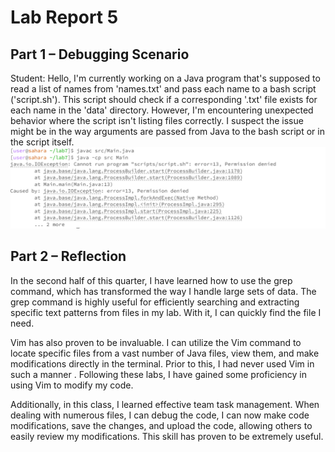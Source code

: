 # Lab Report 5


## Part 1 – Debugging Scenario

Student:
Hello,
I'm currently working on a Java program that's supposed to read a list of names from 'names.txt' and pass each name to a bash script ('script.sh'). This script should check if a corresponding '.txt' file exists for each name in the 'data' directory. However, I'm encountering unexpected behavior where the script isn't listing files correctly. I suspect the issue might be in the way arguments are passed from Java to the bash script or in the script itself.
![Image](lab5-1.png)




## Part 2 – Reflection

In the second half of this quarter, I have learned how to use the grep command, which has transformed the way I handle large sets of data. The grep command is highly useful for efficiently searching and extracting specific text patterns from files in my lab. With it, I can quickly find the file I need.

Vim has also proven to be invaluable. I can utilize the Vim command to locate specific files from a vast number of Java files, view them, and make modifications directly in the terminal. Prior to this, I had never used Vim in such a manner . Following these labs, I have gained some proficiency in using Vim to modify my code.

Additionally, in this class, I learned effective team task management. When dealing with numerous files, I can debug the code, I can now make code modifications, save the changes, and upload the code, allowing others to easily review my modifications. This skill has proven to be extremely useful.
